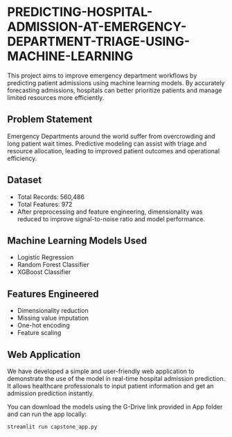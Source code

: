 # PREDICTING-HOSPITAL-ADMISSION-AT-EMERGENCY-DEPARTMENT-TRIAGE-USING-MACHINE-LEARNING
This project aims to improve emergency department workflows by predicting patient admissions using machine learning models. By accurately forecasting admissions, hospitals can better prioritize patients and manage limited resources more efficiently.

## Problem Statement

Emergency Departments around the world suffer from overcrowding and long patient wait times. Predictive modeling can assist with triage and resource allocation, leading to improved patient outcomes and operational efficiency.

## Dataset

- Total Records: 560,486
- Total Features: 972
- After preprocessing and feature engineering, dimensionality was reduced to improve signal-to-noise ratio and model performance.

## Machine Learning Models Used

- Logistic Regression
- Random Forest Classifier
- XGBoost Classifier

## Features Engineered

- Dimensionality reduction
- Missing value imputation
- One-hot encoding
- Feature scaling

## Web Application

We have developed a simple and user-friendly web application to demonstrate the use of the model in real-time hospital admission prediction. It allows healthcare professionals to input patient information and get an admission prediction instantly.

You can download the models using the G-Drive link provided in App folder and can run the app locally:

```bash
streamlit run capstone_app.py
